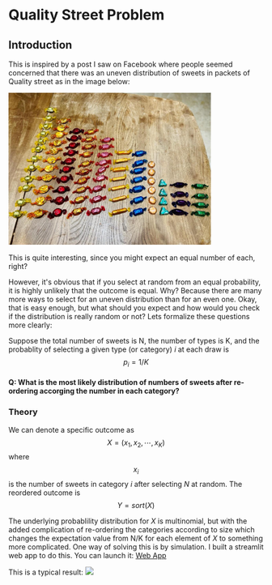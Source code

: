 <script src="https://cdn.mathjax.org/mathjax/latest/MathJax.js?config=TeX-AMS-MML_HTMLorMML" type="text/javascript"></script>

# Quality Street Problem

## Introduction
This is inspired by a post I saw on Facebook where people seemed concerned that there was an uneven distribution of sweets in packets of Quality street as in the image below:

<img src="Sweet_selection.jpg" width="400">

This is quite interesting, since you might expect an equal number of each, right?

However, it's obvious that if you select at random from an equal probability, it is highly unlikely that the outcome is equal. Why? Because there are many more ways to select for an uneven distribution than for an even one. Okay, that is easy enough, but what should you expect and how would you check if the distribution is really random or not?  Lets formalize these questions more clearly:

Suppose the total number of sweets is N, the number of types is K, and the probablity of selecting a given type (or category) *i* at each draw is $$p_i = 1/K$$

#### Q: What is the most likely distribution of numbers of sweets after re-ordering accorging the number in each category?

### Theory
We can denote a specific outcome as
$$X = (x_1, x_2, \cdots, x_K)$$
where $$x_i$$ is the number of sweets in category *i* after selecting *N* at random.  The reordered outcome is
$$Y = sort(X)$$

The underlying probablility distribution for *X* is multinomial, but with the added complication of re-ordering the categories according to size which changes the expectation value from N/K for each element of *X* to something more complicated.
One way of solving this is by simulation. I built a streamlit web app to do this. You can launch it: 
[Web App](https://mysterious-falls-98860.herokuapp.com/)

This is a typical result:
<img src="Simulation_result.jpg" width="400">